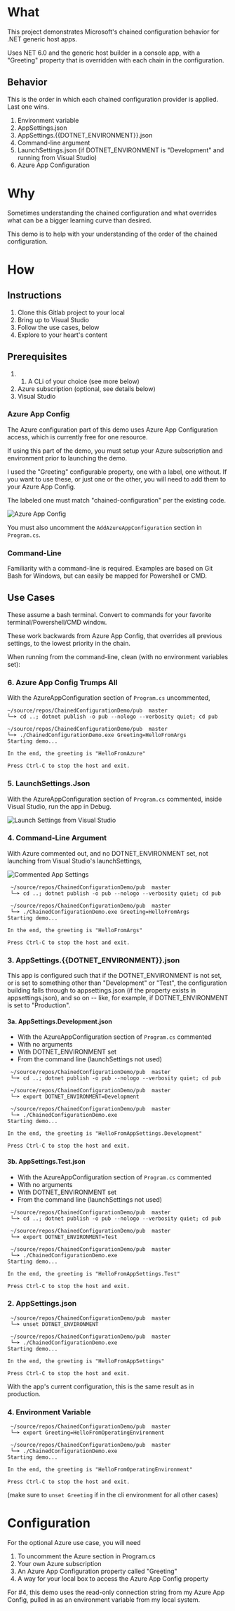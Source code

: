 ﻿# What

This project demonstrates Microsoft's chained configuration behavior for .NET generic host apps.

Uses NET 6.0 and the generic host builder in a console app, with a "Greeting" property that is overridden with each chain in the configuration.

## Behavior

This is the order in which each chained configuration provider is applied.  Last one wins.

1. Environment variable
1. AppSettings.json
1. AppSettings.{{DOTNET_ENVIRONMENT}}.json
1. Command-line argument
1. LaunchSettings.json (if DOTNET_ENVIRONMENT is "Development" and running from Visual Studio)
1. Azure App Configuration

# Why

Sometimes understanding the chained configuration and what overrides what can be a bigger learning curve than desired.

This demo is to help with your understanding of the order of the chained configuration.

# How

## Instructions

1. Clone this Gitlab project to your local
1. Bring up to Visual Studio
1. Follow the use cases, below
1. Explore to your heart's content

## Prerequisites

1. 1. A CLi of your choice (see more below)
1. Azure subscription (optional, see details below)
1. Visual Studio

### Azure App Config

The Azure configuration part of this demo uses Azure App Configuration access, which is currently free for one resource.

If using this part of the demo, you must setup your Azure subscription and environment prior to launching the demo.

I used the "Greeting" configurable property, one with a label, one without.  If you want to use these, or just one or the other, you will need to add them to your Azure App Config.

The labeled one must match "chained-configuration" per the existing code.

![Azure App Config](doc/AzureAppConfig.png)

You must also uncomment the `AddAzureAppConfiguration` section in `Program.cs`.

### Command-Line

Familiarity with a command-line is required.  Examples are based on Git Bash for Windows, but can easily be mapped for Powershell or CMD.

## Use Cases

These assume a bash terminal.  Convert to commands for your favorite terminal/Powershell/CMD window.

These work backwards from Azure App Config, that overrides all previous settings, to the lowest priority in the chain.

When running from the command-line, clean (with no environment variables set):

### 6. Azure App Config Trumps All

With the AzureAppConfiguration section of `Program.cs` uncommented,

 ```
 ~/source/repos/ChainedConfigurationDemo/pub  master
 └─➤ cd ..; dotnet publish -o pub --nologo --verbosity quiet; cd pub

 ~/source/repos/ChainedConfigurationDemo/pub  master
 └─➤ ./ChainedConfigurationDemo.exe Greeting=HelloFromArgs
Starting demo...

In the end, the greeting is "HelloFromAzure"

Press Ctrl-C to stop the host and exit.
```

### 5. LaunchSettings.Json

With the AzureAppConfiguration section of `Program.cs` commented, inside Visual Studio, run the app in Debug.

![Launch Settings from Visual Studio](doc/LaunchSettingsFromVisualStudio.png)

### 4. Command-Line Argument

With Azure commented out, and no DOTNET_ENVIRONMENT set, not launching from Visual Studio's launchSettings,

![Commented App Settings](doc/CommentedAppsettings.png)

```
 ~/source/repos/ChainedConfigurationDemo/pub  master
 └─➤ cd ..; dotnet publish -o pub --nologo --verbosity quiet; cd pub

 ~/source/repos/ChainedConfigurationDemo/pub  master
 └─➤ ./ChainedConfigurationDemo.exe Greeting=HelloFromArgs
Starting demo...

In the end, the greeting is "HelloFromArgs"

Press Ctrl-C to stop the host and exit.
```

### 3. AppSettings.{{DOTNET_ENVIRONMENT}}.json

This app is configured such that if the DOTNET_ENVIRONMENT is not set, 
or is set to something other than "Development" or "Test", 
the configuration building falls through to appsettings.json 
(if the property exists in appsettings.json), and so on -- like, for example, if DOTNET_ENVIRONMENT is set to "Production".  

#### 3a. AppSettings.Development.json

- With the AzureAppConfiguration section of `Program.cs` commented
- With no arguments
- With DOTNET_ENVIRONMENT set
- From the command line (launchSettings not used)

```
 ~/source/repos/ChainedConfigurationDemo/pub  master
 └─➤ cd ..; dotnet publish -o pub --nologo --verbosity quiet; cd pub

 ~/source/repos/ChainedConfigurationDemo/pub  master
 └─➤ export DOTNET_ENVIRONMENT=Development

 ~/source/repos/ChainedConfigurationDemo/pub  master
 └─➤ ./ChainedConfigurationDemo.exe
Starting demo...

In the end, the greeting is "HelloFromAppSettings.Development"

Press Ctrl-C to stop the host and exit.
```
#### 3b. AppSettings.Test.json
- With the AzureAppConfiguration section of `Program.cs` commented
- With no arguments
- With DOTNET_ENVIRONMENT set
- From the command line (launchSettings not used)

```
 ~/source/repos/ChainedConfigurationDemo/pub  master
 └─➤ cd ..; dotnet publish -o pub --nologo --verbosity quiet; cd pub

 ~/source/repos/ChainedConfigurationDemo/pub  master
 └─➤ export DOTNET_ENVIRONMENT=Test

 ~/source/repos/ChainedConfigurationDemo/pub  master
 └─➤ ./ChainedConfigurationDemo.exe
Starting demo...

In the end, the greeting is "HelloFromAppSettings.Test"

Press Ctrl-C to stop the host and exit.
```

### 2. AppSettings.json

```
 ~/source/repos/ChainedConfigurationDemo/pub  master
 └─➤ unset DOTNET_ENVIRONMENT

 ~/source/repos/ChainedConfigurationDemo/pub  master
 └─➤ ./ChainedConfigurationDemo.exe
Starting demo...

In the end, the greeting is "HelloFromAppSettings"

Press Ctrl-C to stop the host and exit.
```

With the app's current configuration, this is the same result as in production.

### 4. Environment Variable

```
 ~/source/repos/ChainedConfigurationDemo/pub  master
 └─➤ export Greeting=HelloFromOperatingEnvironment

 ~/source/repos/ChainedConfigurationDemo/pub  master
 └─➤ ./ChainedConfigurationDemo.exe
Starting demo...

In the end, the greeting is "HelloFromOperatingEnvironment"

Press Ctrl-C to stop the host and exit.
```

(make sure to `unset Greeting` if in the cli environment for all other cases)

# Configuration

For the optional Azure use case, you will need 

1. To uncomment the Azure section in Program.cs
1. Your own Azure subscription
1. An Azure App Configuration property called "Greeting"
1. A way for your local box to access the Azure App Config property

For #4, this demo uses the read-only connection string from my Azure App Config, pulled in as an environment variable
from my local system.








